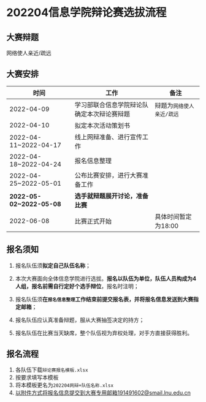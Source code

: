 # 202204信息学院辩论赛选拔流程

## 大赛辩题

网络使人亲近/疏远

## 大赛安排

| 时间                      | 工作                                       | 备注                      |
| ------------------------- | ------------------------------------------ | ------------------------- |
| 2022-04-09                | 学习部联合信息学院辩论队确定本次辩论赛辩题 | 辩题为`网络使人亲近/疏远` |
| 2022-04-10                | 拟定本次活动策划书                         |                           |
| 2022-04-11~2022-04-17     | 线上网辩准备、进行宣传工作                 |                           |
| 2022-04-18~2022-04-24     | 报名信息整理                               |                           |
| 2022-04-25~2022-05-01     | 公布比赛安排，进行大赛准备工作             |                           |
| **2022-05-02~2022-05-08** | **选手就辩题展开讨论，准备比赛**           |                           |
| 2022-06-08                | 比赛正式开始                               | 具体时间暂定为18:00       |



## 报名须知

1. 报名队伍须**拟定自己队伍名称**；
2. 本次大赛面向全体信息学院进行选拔。**报名以队伍为单位，队伍人员构成为4人组，报名前需自行定好个选手辩位**，报名时注明；

3. 报名队伍须**在`报名信息整理`工作结束前提交报名表，并将报名信息发送到大赛指定邮箱**；

4. 报名队伍应认真准备辩题，服从大赛抽签决定的持方；
5. 报名队伍在比赛当天缺席，整个队伍视为弃权处理，对手方直接获得胜利。

## 报名流程

1. 各队伍下载`辩论赛报名模板.xlsx`
2. 按要求填写本模板
3. 将本模板更名为`202204网辩+队伍名称.xlsx`
4. 以附件方式将报名信息提交到大赛专用邮箱191491602@smail.lnu.edu.cn

